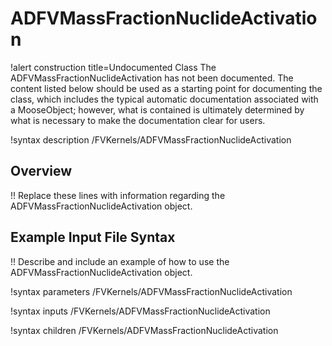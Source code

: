 # ADFVMassFractionNuclideActivation

!alert construction title=Undocumented Class
The ADFVMassFractionNuclideActivation has not been documented. The content listed below should be used as a starting point for
documenting the class, which includes the typical automatic documentation associated with a
MooseObject; however, what is contained is ultimately determined by what is necessary to make the
documentation clear for users.

!syntax description /FVKernels/ADFVMassFractionNuclideActivation

## Overview

!! Replace these lines with information regarding the ADFVMassFractionNuclideActivation object.

## Example Input File Syntax

!! Describe and include an example of how to use the ADFVMassFractionNuclideActivation object.

!syntax parameters /FVKernels/ADFVMassFractionNuclideActivation

!syntax inputs /FVKernels/ADFVMassFractionNuclideActivation

!syntax children /FVKernels/ADFVMassFractionNuclideActivation
